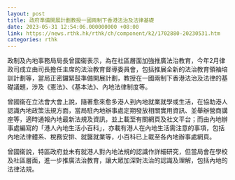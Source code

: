 ```yaml
---
layout: post
title: 政府準備開展計劃教授一國兩制下香港法治及法律基礎
date: 2023-05-31 12:54:06.000000000 +08:00
link: https://news.rthk.hk/rthk/ch/component/k2/1702880-20230531.htm
categories: rthk
---
```


政制及內地事務局局長曾國衞表示，為在社區層面加強推廣法治教育，今年2月律政司成立由司長擔任主席的法治教育督導委員會，包括推展全新的法治教育領袖培訓計劃等，當局正密鑼緊鼓準備開展計劃，教授在一國兩制下香港法治及法律的基礎議題，涉及《憲法》、《基本法》、內地法律制度等。

曾國衞在立法會大會上說，隨著愈來愈多港人到內地就業就學或生活，在協助港人認識內地政策法規方面，當局駐內地辦事處定期發放相關實用資訊、並舉辦營商講座等，適時通報內地最新法規及資訊，並上載至有關網頁及社文平台；而由內地辦事處編寫的「港人內地生活小百科」，亦載有港人在內地生活需注意的事項，包括內地法律體系、稅務安排、就醫就業等，小百科已上載至各內地辦事處網頁。

曾國衞說，特區政府並未有就港人對內地法規的認識作詳細研究，但當局會在學校及社區層面，進一步推廣法治教育，讓大眾加深對法治的認識及理解，包括內地的法律法規。
